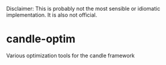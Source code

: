 Disclaimer: This is probably not the most sensible or idiomatic implementation. It is also not official.
# candle-optim
 
Various optimization tools for the candle framework

